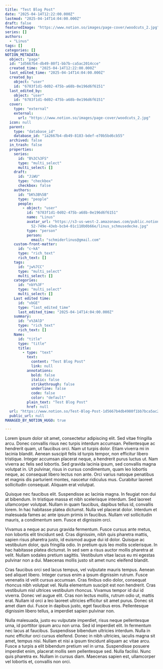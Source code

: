 ```yaml
---
title: "Test Blog Post"
date: "2025-04-14T12:22:00.000Z"
lastmod: "2025-04-14T14:04:00.000Z"
draft: false
featuredImage: "https://www.notion.so/images/page-cover/woodcuts_2.jpg"
series: []
authors:
  - "Linus"
tags: []
categories: []
NOTION_METADATA:
  object: "page"
  id: "1d5667b4-db49-80f1-bb7b-ca5ac2014cce"
  created_time: "2025-04-14T12:22:00.000Z"
  last_edited_time: "2025-04-14T14:04:00.000Z"
  created_by:
    object: "user"
    id: "6783f1d1-0d02-475b-a68b-0e196d6f6151"
  last_edited_by:
    object: "user"
    id: "6783f1d1-0d02-475b-a68b-0e196d6f6151"
  cover:
    type: "external"
    external:
      url: "https://www.notion.so/images/page-cover/woodcuts_2.jpg"
  icon: null
  parent:
    type: "database_id"
    database_id: "1a2667b4-db49-8183-bdef-e70b5bd6cb55"
  archived: false
  in_trash: false
  properties:
    series:
      id: "B%3C%3FS"
      type: "multi_select"
      multi_select: []
    draft:
      id: "JiWU"
      type: "checkbox"
      checkbox: false
    authors:
      id: "bK%3B%5B"
      type: "people"
      people:
        - object: "user"
          id: "6783f1d1-0d02-475b-a68b-0e196d6f6151"
          name: "Linus"
          avatar_url: "https://s3-us-west-2.amazonaws.com/public.notion-static.com/f4e93f\
            52-749e-43eb-bcb4-01c110b0b66e/linus_schmusedecke.jpg"
          type: "person"
          person:
            email: "schmiderlinus@gmail.com"
    custom-front-matter:
      id: "c~kA"
      type: "rich_text"
      rich_text: []
    tags:
      id: "jw%7CC"
      type: "multi_select"
      multi_select: []
    categories:
      id: "nbY%3F"
      type: "multi_select"
      multi_select: []
    Last edited time:
      id: "vbGE"
      type: "last_edited_time"
      last_edited_time: "2025-04-14T14:04:00.000Z"
    summary:
      id: "x%3AlD"
      type: "rich_text"
      rich_text: []
    Name:
      id: "title"
      type: "title"
      title:
        - type: "text"
          text:
            content: "Test Blog Post"
            link: null
          annotations:
            bold: false
            italic: false
            strikethrough: false
            underline: false
            code: false
            color: "default"
          plain_text: "Test Blog Post"
          href: null
  url: "https://www.notion.so/Test-Blog-Post-1d5667b4db4980f1bb7bca5ac2014cce"
  public_url: null
MANAGED_BY_NOTION_HUGO: true

---
```



Lorem ipsum dolor sit amet, consectetur adipiscing elit. Sed vitae fringilla arcu. Donec convallis risus nec turpis interdum accumsan. Pellentesque ac hendrerit quam, ut faucibus orci. Nam ut turpis dolor. Etiam viverra mi in lacinia blandit. Aenean suscipit felis id turpis tempor, non efficitur libero tristique. Integer accumsan placerat neque, a hendrerit purus luctus ut. Nam viverra ac felis sed lobortis. Sed gravida lacinia ipsum, sed convallis magna volutpat in. Ut pulvinar, risus in cursus condimentum, quam leo lobortis neque, ac consequat libero lectus non ante. Orci varius natoque penatibus et magnis dis parturient montes, nascetur ridiculus mus. Curabitur laoreet sollicitudin consequat. Aliquam erat volutpat.


Quisque nec faucibus elit. Suspendisse ac lacinia magna. In feugiat non dui at bibendum. In tristique massa et nibh scelerisque interdum. Sed laoreet ullamcorper volutpat. Nullam in quam faucibus, dapibus tellus id, convallis lorem. In hac habitasse platea dictumst. Nulla vel placerat dolor. Interdum et malesuada fames ac ante ipsum primis in faucibus. Nullam vel sollicitudin mauris, a condimentum sem. Fusce et dignissim orci.


Vivamus a neque ac purus gravida fermentum. Fusce cursus ante metus, non lobortis elit tincidunt sed. Cras dignissim, nibh quis pharetra mattis, sapien risus pharetra justo, id euismod augue dui id dolor. Quisque ac vestibulum dolor, quis fringilla odio. In pretium quis leo mollis scelerisque. In hac habitasse platea dictumst. In sed sem a risus auctor mollis pharetra at velit. Nullam sodales pretium sagittis. Vestibulum vitae lacus eu mi egestas pulvinar non a dui. Maecenas mollis justo sit amet nunc eleifend blandit.


Cras faucibus orci sed lacus tempus, vel vulputate mauris tempus. Aenean sed aliquet libero. Integer cursus enim a ipsum dignissim rutrum. Fusce venenatis id velit cursus accumsan. Cras finibus odio dolor, consequat rhoncus nibh volutpat vel. Nulla elementum suscipit est non hendrerit. Cras vestibulum nisl ultrices vestibulum rhoncus. Vivamus tempor id dui id viverra. Donec vel augue elit. Cras non lectus mollis, rutrum odio ut, mattis erat. Nullam id orci a leo laoreet ultricies efficitur sit amet purus. Donec sit amet diam dui. Fusce in dapibus justo, eget faucibus eros. Pellentesque dignissim libero tellus, a imperdiet sapien pulvinar non.


Nulla malesuada, justo eu vulputate imperdiet, risus neque pellentesque urna, id porttitor ipsum arcu non urna. Sed id imperdiet elit. In fermentum nec lacus at faucibus. Suspendisse bibendum ultricies interdum. Nulla in nunc efficitur orci cursus eleifend. Donec in nibh ultricies, iaculis magna sit amet, tempus nisi. Nullam et nisi a ipsum tincidunt aliquam ac vitae arcu. Fusce a turpis a elit bibendum pretium vel in urna. Suspendisse posuere imperdiet enim, placerat mollis sem pellentesque sed. Nulla facilisi. Nunc quis pharetra ex. Nullam in cursus diam. Maecenas sapien est, ullamcorper vel lobortis et, convallis non orci.

